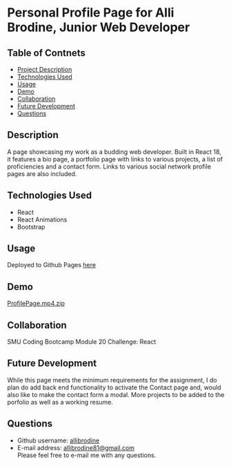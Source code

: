 # Personal Profile Page for Alli Brodine, Junior Web Developer

## Table of Contnets

- [Project Description](#description)
- [Technologies Used](#technologies-used)
- [Usage](#usage)
- [Demo](#demo)
- [Collaboration](#collaboration)
- [Future Development](#future-development)
- [Questions](#questions)

## Description

A page showcasing my work as a budding web developer. Built in React 18, it features a bio page, a portfolio page with links to various projects, a list of proficiencies and a contact form. Links to various social network profile pages are also included.

## Technologies Used

- React
- React Animations
- Bootstrap

## Usage

Deployed to Github Pages <a href="">here</a>

## Demo

[ProfilePage.mp4.zip](https://github.com/allibrodine/ReactPorfolioPage/files/9780630/ProfilePage.mp4.zip)

## Collaboration

SMU Coding Bootcamp Module 20 Challenge: React

## Future Development

While this page meets the minimum requirements for the assignment, I do plan do add back end functionality to activate the Contact page and, would also like to make the contact form a modal. More projects to be added to the porfolio as well as a working resume.

## Questions

- Github username: <a href='https://github.com/allibrodine'>allibrodine</a>
- E-mail address: allibrodine81@gmail.com </br>
  Please feel free to e-mail me with any questions.
